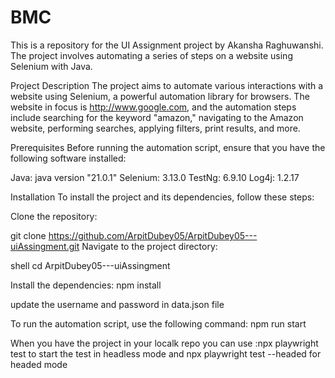 # BMC
This is a repository for the UI Assignment project by Akansha Raghuwanshi. The project involves automating a series of steps on a website using Selenium with Java.

Project Description
The project aims to automate various interactions with a website using Selenium, a powerful automation library for browsers. 
The website in focus is http://www.google.com, and the automation steps include searching for the keyword "amazon," navigating to the Amazon website,
performing searches, applying filters, print results, and more.

Prerequisites
Before running the automation script, ensure that you have the following software installed:

Java: java version "21.0.1"
Selenium: 3.13.0
TestNg: 6.9.10
Log4j: 1.2.17

Installation
To install the project and its dependencies, follow these steps:

Clone the repository:

git clone https://github.com/ArpitDubey05/ArpitDubey05---uiAssingment.git
Navigate to the project directory:

shell cd ArpitDubey05---uiAssingment

Install the dependencies: npm install

update the username and password in data.json file

To run the automation script, use the following command: npm run start

When you have the project in your localk repo you can use :npx playwright test to start the test in headless mode and npx playwright test --headed for headed mode
